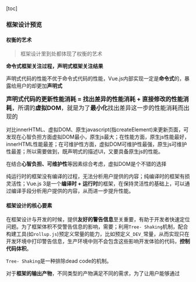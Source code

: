 [toc]

### 框架设计预览

#### 权衡的艺术

> 框架设计里到处都体现了权衡的艺术

**命令式框架关注过程，声明式框架关注结果**

声明式代码的性能不优于命令式代码的性能，Vue.js内部实现一定是**命令式**的，暴露给用户的却更加**声明式**

<font size="3">**声明式代码的更新性能消耗 = 找出差异的性能消耗 + 直接修改的性能消耗**，所谓的**虚拟DOM**，就是为了**最小化**找出差异这一步的性能消耗而出现的</font>

对比innerHTML、虚拟DOM、原生javascript(指createElement)来更新页面，可发现在心智负担方面虚拟DOM最小，原生js最大；在性能方面，原生js性能最好，innerHTML性能最差；在可维护性方面，虚拟DOM可维护性最强，原生js可维护性最差；所以需要做到，既声明式的描述UI，又要具备原生js的性能。

在结合**心智负担、可维护性**等因素综合考虑，虚拟DOM是个不错的选择

纯运行时的框架没有编译的过程，无法分析用户提供的内容；纯编译时的框架有损灵活性；Vue.js 3是一个**编译时 + 运行时**的框架，在保持灵活性的基础上，可以通过编译手段分析用户提供的内容，从而进一步提升性能。

#### 框架设计的核心要素

在框架设计与开发的时候，提供**友好的警告信息**至关重要，有助于开发者快速定位问题。为了框架体积不受警告信息的影响，需要；利用`Tree- Shaking`机制，配合构建工具(如`rollup.js`)预定义常量的能力，比如预定义`_DEV_`常量，从而实现只在开发环境中打印警告信息，生产环境中则不会包含这些影响开发体验的代码，**控制代码体积**。

`Tree- Shaking`是一种排除dead code的机制。

对于**框架的输出产物**，不同类型的产物满足不同的需求，为了让用户能够通过<script>标签直接引用并使用，我们需要输出 IIFE格式的资源，即立即调用的函数表达式。为了让用户能够通过 <script type="module"> 引用并使用，我们需要输出 ESM格式的资源。这里需要注意的是，ESM 格式的资源有两种：用于浏览器的 `esm-browser.js` 和用于打包工具的`esm-bundler.js` 它们的区别在于对预定义常量`_DEV_`的处理，前者直接将`_ DEV_ `常量替换为字面量 true 或false(从而控制需要`Tree-Shaking`的代码)，后者则将`_DEV_ `常量替换为` process.env.NODE_ ENV !=='production'` 语句。

框架的错误处理做得好坏直接决定了用户应用程序的健壮性，同时还决定了用户开发应月处理错误的心智负担。框架需要为用户提供统一的**错误处理接口**，这样用户可以通过注册自定的错误处理两数来处理全部的框架异常。

框架还需提供更加良好的`TypeScript`**类型支持**



#### Vue.js设计思路

本章中，介绍了声明式地描述 UI 的概念。vuejs 是一个声明式的框架，声明式的好处在于，它直接表达结果，用户不需要关注过程。vuejs采用模板的方式来描述UI，但它同样支持使用虛拟DOM 来描述 UI。虛拟DOM 要比模板更加灵活，但模板要比虚拟DOM 更加直观。

**渲染器**的作用是，把**虚拟 DOM** 对象渲染为真实DOM 元素。它的工作原理是递归地遍历虚拟 DOM 对象，并调用原生 DOM API 来完成真实DOM 的创建。渲染器的精髓在于后续的更新，它会通过 <font size="3">**DIFF算法**</font>找出变更点，并且只会更新需要更新的内容。

组件其实就是**一组虛拟DOM元素的封装**，它可以是一个返回虛拟DOM 的函数，也可以是一个对象，但这个对象下必须要有一个函数，用来产出组件要渲染的虚拟 DOM。渲染器在渲染组件时，会先获取组件要渲染的内容，即执行组件的渲染函数并得到其返回值，称之为 subtree，最后再递归地调用渲染器将 subtree 渲染出来即可。

Vuejs 的模板会被一个叫作**编译器**的程序编译为渲染函数，编译器、渲染器都是 Vue.js 的核心组成部分，它们共同构成一个有机的整体，不同模块之间互相配合，进一步提升框架性能。

<img src="https://raw.githubusercontent.com/zhedieya/MyPics/main/typora-img/image-20230215235745491.png" alt="image-20230215235745491" style="zoom:50%;" />



### 响应系统

#### 响应系统的作用与实现

```js
const obj = {text: 'cyk'}
function effect() {
  document.body.innerText = obj.text
}
```

希望值变化后，副作用函数effect会重新执行，更新数据，为了实现响应式数据，可以先发现两点线索：

- 当副作用函数执行时会触发obj.text的**读取**操作
- 当修改obj.text时，会触发字段obj.text的**设置**操作

初始想法是当读取obj.text字段时，可以将副作用函数存储到一个“桶”里，这样，当设置obj.text时，再将该副作用函数取出来执行即可。

在Vue3中，使用代理对象`Proxy`来拦截一个对象属性的读取和设置操作

初始版本直接通过名字(effect)来获取副作用函数，很不方便，后来完善后：

- 当**读取**操作发生时，将副作用函数收集到桶里
- 当**设置**操作发生时，从桶中取出副作用函数并执行

通过注册全局变量来存储被注册的副作用函数，解决了上述问题，不过也发现，由于**没有在副作用函数与被操作的目标字段之间建立明确的联系**，导致无论读取的是什么属性，都会收集副作用函数；无论设置的是什么属性，都会把桶里的副作用函数取出并执行。这需要重新设计桶的结构，不能再简单的使用一个Set作为桶了。

```js
function effect(function effectFn(){
  document.body.innerText = obj.text
})
```

此段代码存在三个角色

- 被操作的代理对象obj
- 被操作的字段名text
- 使用effect函数注册的副作用函数effectFn

若用target代表一个代理对象所代理的原始对象，用key来表示被操作的字段名，用effectFn来表示被注册的副作用函数，那么可以建立如下的关系

```shell
--target
     --key
        --effectFn
```

选择`WeakMap`来存储副作用函数和目标字段的关系，选择`WeakMap`来存储是因为WeakMap对key是弱引用，若用户侧对代码对target没有任何引用，target会被垃圾回收器回收。

<img src="https://raw.githubusercontent.com/zhedieya/MyPics/main/typora-img/image-20230217001550046.png" alt="image-20230217001550046" style="zoom:30%;" align='left'/>

<img src="https://raw.githubusercontent.com/zhedieya/MyPics/main/typora-img/image-20230217002243702.png" alt="image-20230217002243702" style="zoom:50%;" align="left"/>

```js
// 存储副作用函数的桶
const bucket = new WeakMap()
// 原始数据
const data = { text: 'hello world' }

const obj = new Proxy(data, {
  // 拦截对象属性的读取
  get(target, key) {
    // 收集依赖，将副作用函数添加进桶
    track(target, key)
    return target[key]
  },
  // 拦截对象属性的设置
  set(target, key, newVal) {
    target[key] = newVal
    // 触发变化，将副作用函数从桶中取出并执行
    trigger(target, key)
  },
})

//在get拦截函数内调用track函数追踪变化，收集依赖
function track(target, key) {
  if (!activeEffect) return
  // 根据target从桶里拿到depsMap，值是Map(key --> effects)
  let depsMap = bucket.get(target)
  // 若不存在，创建一个Map并与target关联
  if (!depsMap) bucket.set(target, (depsMap = new Map()))
  // 根据key从depsMap里拿到deps，是Set类型，存放着与key相关的副作用函数effects
  let deps = depsMap.get(key)
  // 若不存在，创建一个Set并与key关联
  if (!deps) depsMap.set(key, (deps = new Set()))
  deps.add(activeEffect)
}

//在set拦截函数内调用trigger函数触发变化
function trigger(target, key) {
  const depsMap = bucket.get(target)
  if (!depsMap) return
  const effects = depsMap.get(key)
  effects && effects.forEach((fn) => fn())
}

// 用一个全局变量存储当前激活的 effect 函数
let activeEffect = undefined
function effect(fn) {
  // 当调用 effect 注册副作用函数时，将副作用函数复制给 activeEffect
  activeEffect = fn
  // 执行副作用函数
  fn()
}

effect(() => {
  console.log('effect run')
  document.body.innerText = obj.text
})

setTimeout(() => {
  obj.text = 'hello vue3'
}, 1000)
```

以上便是一个相对完善的响应式系统

如此就完备了吗？ 当然不是，首先便是**分支切换**

```js
 const data = { ok: true, text: 'hello world' }
 const obj = new Proxy(data, { /* ... */ })

 effect(function effectFn() {
   document.body.innerText = obj.ok ? obj.text : 'not'
 })
```

根据上述代码，可知由于字段obj.ok的初始值为`true`，所以副作用函数首先会被字段data.ok和data.text所对应的依赖集合收集，当obj.ok的值改为`false`时，会触发副作用函数重新执行，由于此时obj.text不会被执行，所以理想状态下副作用函数effectFn不应该被obj.text所对应的依赖集合收集，但目前我们的代码实现不了这一点，**会产生遗留的副作用函数**，因为我们只要修改了obj.text的值，effect都会重新执行，即使innerText的值不需要变化。

解决这个问题也很简单，只需在每次执行副作用函数后，将它从所有相关的依赖集合中删除，因此需要重新设计部分函数。

在`track`中完成对依赖集合的收集

```js
function track(target, key) {
  /* if (!activeEffect) return // 没有正在执行的副作用函数 直接返回 
  let depsMap = bucket.get(target)
  if (!depsMap) {
    bucket.set(target, (depsMap = new Map()))
  }
  let deps = depsMap.get(key)
  if (!deps) {
    depsMap.set(key, (deps = new Set()))
  } */
  // deps就是与当前副作用函数相关的依赖集合
  deps.add(activeEffect)
  // 将该依赖集合存储到activeEffect.deps中
  activeEffect.deps.push(deps)
}
```

<img src="https://raw.githubusercontent.com/zhedieya/MyPics/main/typora-img/image-20230219225137550.png" alt="image-20230219225137550" style="zoom:40%;" align="left" />

有了这个联系后，我们就可以在每次副作用函数执行时，获取到所有相关联的依赖集合，进而将副作用函数从依赖集合中删除

```js
// 用一个全局变量存储当前激活的 effect 函数
let activeEffect
function effect(fn) {
  const effectFn = () => {
    cleanup(effectFn)
    // 当调用 effect 注册副作用函数时，将副作用函数复制给 activeEffect
    activeEffect = effectFn
    fn()
  }
  // activeEffect.deps 用来存储所有与该副作用函数相关的依赖集合
  effectFn.deps = []
  // 执行副作用函数
  effectFn()
}

function cleanup(effectFn) {
  for (let i = 0; i < effectFn.deps.length; i++) {
    const deps = effectFn.deps[i]
    deps.delete(effectFn)
  }
  effectFn.deps.length = 0
}
```

但此时依然没完，问题出现在`trigger`函数中，在该函数内部会遍历effect集合并执行副作用函数，由于是个Set集合，根据语言规范描述，当调用forEach遍历Set集合时，如果一个值已经被访问过了，但该值被删除并重新添加到了集合，若此时forEach没有遍历结束，那么该值会重新被访问，所以会出现类似`set.delete(1)  set.add(1)`这样的代码，会导致无限执行，解决方法是构造一个新的Set集合并遍历。

```js
 function trigger(target, key) {
  const depsMap = bucket.get(target)
  if (!depsMap) return
  const effects = depsMap.get(key)

  const effectsToRun = new Set()
  effects && effects.forEach((effectFn) => effectsToRun.add(effectFn))
  effectsToRun.forEach((effectFn) => effectFn())
  // effects && effects.forEach(effectFn => effectFn())
}
```

**嵌套的effect：**

对于Vue.js来说，渲染函数是会运行在一个effect()函数中的，所以当组件发生嵌套时，也会发生effect()嵌套，上述代码目前不支持effect()嵌套，问题出在我们实现的effect函数与activeEffect上，我们是用的全局变量activeEffect来存储通过effect函数注册的副作用函数，这意味着当副作用函数发生嵌套时，内层副作用函数的执行会覆盖activeEffect的值，这时如果再有响应式数据执行依赖收集，即使这个响应式数据是在外层副作用函数中读取的，它们收集到的副作用函数也都会是内层副作用函数。

我们需要一个**副作用函数栈effectStack**，当副作用函数执行时，会被压入栈，执行完毕后会被弹出，并始终让activeEffect指向栈顶顶副作用函数，这样就能做到一个响应式数据只会收集直接读取其值的副作用函数。

```js
// 用一个全局变量存储当前激活的 effect 函数
let activeEffect
const effectStack = []
function effect(fn) {
  const effectFn = () => {
    cleanup(effectFn)
    // 当调用 effect 注册副作用函数时，将副作用函数赋值给 activeEffect
    activeEffect = effectFn
    // 调用前将当前副作用函数压入栈中
    effectStack.push(effectFn)
    fn()
    // 副作用函数执行后，将当前副作用函数从栈中弹出
    effectStack.pop()
    activeEffect = effectStack[effectStack.length - 1]
  }
  // activeEffect.deps 用来存储所有与该副作用函数相关的依赖集合
  effectFn.deps = []
  // 执行副作用函数
  effectFn()
}
```

**避免无限递归循环**

实现一个完善的响应式系统需要考虑诸多细节，无限递归循环自然要考虑在内

```js
const data = {foo: 1}
const obj = new Proxy(data, {/*...*/})

effect(() => obj.foo++)
```

该注册的副作用函数的自增操作，会引起栈溢出，自增操作分开来看实际上是这样的：

```js
obj.foo = obj.foo + 1
```

在这个语句中，既会读取obj.foo的值，又会设置obj.foo的值，代码执行流程如下：首先读取obj.foo，触发`track`操作，将当前副作用函数收集到桶中，接着+1再赋值给obj.foo，会触发`trigger`操作，把桶里的副作用函数取出来执行，但问题是该副作用函数正在执行中，还没执行完毕就要开始下次执行，会导致无限递归地调用自己，爆栈。

分析问题后发现，读取和设置操作是在同一个副作用函数里的，此时无论时`track`还是`trigger`时收集的副作用函数，都是activeEffect。所以我们可以在trigger动作发生的时候增加守卫条件：**如果 trigger 触发执行的副作用函数与当前正在执行的副作用函数相同，则不触发执行**。

```js
function trigger(target, key) {
   const depsMap = bucket.get(target)
   if (!depsMap) return
   const effects = depsMap.get(key)

   const effectsToRun = new Set()
   effects && effects.forEach(effectFn => {
     // 如果 trigger 触发执行的副作用函数与当前正在执行的副作用函数相同，则不触发执行
     if (effectFn !== activeEffect) {  // 新增
       effectsToRun.add(effectFn)
     }
   })
   effectsToRun.forEach(effectFn => effectFn())
 }
```

**调度执行**

可调度性是响应系统非常重要的特性，所谓可调度，即是当trigger动作触发副作用函数重新执行时，有能力决定副作用函数执行的时机、次数以及方式。

可以为effect函数设计一个选项参数options，允许用户指定调度器：

```js
effect(
  () => {
    // ......
  },
  // options
  {
    scheduler: (fn) => {
      console.log('scheduler run')
    },
  }
)
```

同时在`effect`函数内部需要把options选项挂载到对应的副作用函数上：

```js
function effect(fn, options = {}) {
  const effectFn = () => {
    // ......
  }
  // 将 options 挂载到 effectFn 上
  effectFn.options = options
  // activeEffect.deps 用来存储所有与该副作用函数相关的依赖集合
  effectFn.deps = []
  // 执行副作用函数
  effectFn()
}
```

有了调度函数，在`trigger`函数中触发副作用函数重新执行时，就可以直接调用用户传递的调度器函数，将控制权交给用户：

```js
function trigger(target, key) {
  // .......
  effectsToRun.forEach((effectFn) => {
    // 如果副作用函数有 调度器，则调用调度器，并将副作用函数作为参数传入
    if (effectFn.options.scheduler) {
      effectFn.options.scheduler(effectFn)
    } else {
      effectFn()
    }
  })
}
```

编写如下的调度器函数，原本需要打印1 2 3 4的副作用函数会跳过中间的过程直接打印1 4，Vue.js里，连续**多次修改响应式数据只会触发一次更新**，也是实现了个类似思路的更加完善的调度器。

```js
const data = { foo: 1 }

// 若同一个副作用函数被多次添加，Set的特性会使其去重
const jobQueue = new Set()
// 用一个 Promise 来保证 jobQueue 中的副作用函数是异步执行的
const p = Promise.resolve()

// 用一个变量 isFlushing 来标识是否正在刷新队列
let isFlushing = false
// 该函数作用是，在一个周期内，只执行一次 jobQueue 中的副作用函数
function flushJob() {
  if (isFlushing) return
  isFlushing = true
  p.then(() => {
    jobQueue.forEach((job) => job())
  }).finally(() => {
    isFlushing = false
  })
}

effect(
  () => {
    console.log(obj.foo) // 1  3
  },
  {
    scheduler(fn) {
      // 每次调度时，将副作用函数添加到 jobQueue 中
      jobQueue.add(fn)
      // 调用 flushJob 函数，执行将 jobQueue 中的副作用函数
      flushJob()
    },
  }
)

obj.foo++
obj.foo++
obj.foo++
```

##### 计算属性computed与lazy

综合以上那些内容，可以实现Vue.js一个非常有特色有重要的能力-**计算属性**；在实现计算属性前，先来关注懒执行的effect，即不立即执行传递给effect的副作用函数。

修改`effect`的函数实现，若存在lazy选项，不会立即执行副作用函数，并将副作用函数作为返回值返回。

```js
function effect(fn, options = {}) {
  const effectFn = () => {
    // ......
  }
  // .....
  // 如果传入 lazy 选项，则不会立即执行副作用函数
  if (!options.lazy) {
    effectFn()
  }
  return effectFn
}
```

可以手动执行

```js
const effectFn = effect(() => console.log(obj.foo), { lazy: true })
effectFn() // 手动执行
```

仅仅能手动执行，作用不大，可以将传递给effect的函数作为一个getter，那么这个getter函数可以返回任何值。

```js
const effectFn = effect(() => obj.foo + 1, { lazy: true })
// 得到getter的返回值
const value = effectFn()
```

只需对`effect`进行小修改便可：

```js
function effect(fn, options = {}) {
  const effectFn = () => {
    // .....
    // 存储fn的执行结果
    const res = fn()
    // .....
    return res
  }
  // .....
  // 如果传入 lazy 选项，则不会立即执行副作用函数
  if (!options.lazy) {
    effectFn()
  }
  return effectFn
}
```

接下来便可开始实现计算属性了：

```js
function computed(getter) {
  // 传入的 getter 函数作为副作用函数
  const effectFn = effect(getter, { lazy: true })

  const obj = {
    // 当读取value时才执行effectFn
    get value() {
      return effectFn()
    },
  }
  return obj
}
```

不过上面👆实现的计算属性只做到了懒计算，做不到对值进行缓存，多次访问sunRes.value会导致effectFn多次计算，即使依赖的属性值obj.foo + obj.bar并没有变化。

```js
const sumRes = computed(() => obj.foo + obj.bar)

console.log(sumRes.value)
```

为了解决这个问题，就需要在实现computed函数时，添加对值进行缓存的功能。

```js
function computed(getter) {
  let value
  let dirty = true

  const effectFn = effect(getter, {
    lazy: true,
    // 添加调度器，在调度器中将 dirty 置为 true
    scheduler() {
      if (!dirty) {
        dirty = true
        // 当计算属性依赖的响应式数据发生变化时，手动调用trigger出触发响应
        trigger(obj, 'value')
      }
    },
  })

  const obj = {
    get value() {
      if (dirty) {
        value = effectFn()
        dirty = false
      }
      // 读取value时，手动调用track触发依赖收集
      track(obj, 'value')
      return value
    },
  }

  return obj
}
```

第一次访问value值后，变量dirty就会设置为false，会导致即使修改了obj.foo的值，都不会重新计算了，所以就需要在调度器里重置dirty为true，依赖值发生变化时才会重新计算。调度器函数在这里只有依赖值改变了才会触发，因为如果没有改变就不会走set拦截，不会被trigger调用副作用函数。

手动trigger和track的原因是，对于计算属性内部的getter函数来说，它里面访问的响应式数据只会把computed内部的effect收集为依赖；而把计算属性用于另一个effect时，会发生effect嵌套，外层的effect不会被内层effect中的响应式数据收集，所以需要手动调用track来追踪，手动调用trigger来响应。

```js
effect(() => {
  console.log(sumRes.value)
})
```

即对于如下代码来说：

```js
effect(function effectFn) {
  console.log(sumRes.value)
}
```

会建立这样的联系：

```bash
--computed(obj)
     --value
        --effectFn
```

<img src="https://raw.githubusercontent.com/zhedieya/MyPics/main/typora-img/image-20230226214220706.png" alt="image-20230226214220706" style="zoom:50%;" />

关于该依赖关系的理解：[issue--77](https://github.com/HcySunYang/code-for-vue-3-book/issues/77)

##### watch

watch的本质就是观测一个响应式数据，当数据发生变化时通知并执行相应的回调函数，本质上就是利用了effect以及options.scheduler选项。

`traverse()`函数实际上就是对一个对象做深层递归遍历，因为遍历过程中就是对一个子属性的访问，会触发它们的 getter 过程，这样就可以track收集到相应的依赖，这样，当深层次对象变化的时候，就会trigger相应的副作用函数更新。

在实现获取旧值和新值中，主要依靠了lazy选项创建了懒执行的effect，手动调用effectFn函数得到的返回值就是旧值，当变化发生并触发scheduler调度函数执行时，会重新调用effectFn函数并得到新值，并通过回调函数传递出来。

```js
function watch(source, cb) {
  let getter
  // 如果 source 是一个函数，则直接将 source 赋值给 getter
  if (typeof source === 'function') {
    getter = source
  } else {
    // 调用traverse递归读取source中的所有属性
    getter = () => traverse(source)
  }

  let oldValue, newValue
  const effectFn = effect(() => getter, {
    lazy: true,
    scheduler() {
      newValue = getter()
      cb(newValue, oldValue)
      oldValue = newValue
    },
  })
  oldValue = effectFn()
}

function traverse(value, seen = new Set()) {
  if (typeof value !== 'object' || value === null || seen.has(value)) return
  seen.add(value)
  for (const k in value) {
    traverse(value[k], seen)
  }
  return value
}
```

**立即执行的watch与回调执行时机**

实现立即执行的watch，可以将scheduler调度函数封装成通用函数，分别在初始化和变更时执行它

flush值为post时，代表调度函数需要将副作用函数放到一个微任务队列中，并等待DOM更新结束后再执行

```js
function watch(source, cb, options = {}) {
  let getter
  if (typeof source === 'function') {
    getter = source
  } else {
    getter = () => traverse(source)
  }

  let oldValue, newValue
  // 封装scheduler调度函数是为了控制执行时机
  const job = () => {
    newValue = effectFn()
    cb(oldValue, newValue)
    oldValue = newValue
  }

  const effectFn = effect(
    // 执行 getter
    () => getter(),
    {
      lazy: true,
      scheduler: () => {
        // 在调度函数中判断flush是否为post，如果是则将调度函数放入微任务队列中
        if (options.flush === 'post') {
          const p = Promise.resolve()
          p.then(job)
        } else {
          job()
        }
      },
    }
  )
  // 如果传入 immediate 选项，则立即执行job，从而触发副作用函数
  if (options.immediate) {
    job()
  } else {
    oldValue = effectFn()
  }
}
```

**过期的副作用**

过期的副作用函数会导致竞态问题，即连续执行两次watch的回调，调用两次接口，第二次接口可能比第一次接口返回值的速度要快，导致原本应该获得的第二次的返回值被第一次的返回值给覆盖。

Vue.js里，watch函数的回调函数接受第三个参数onInvalidate [watch api](https://cn.vuejs.org/api/reactivity-core.html#watch)，用于注册副作用清理的回调函数。该回调函数会在副作用下一次重新执行前调用，可以用来清除无效的副作用，例如等待中的异步请求。

```js
  let oldValue, newValue
  // cleanup用来存储用户注册的过期回调
  let cleanup
  function onInvalidate(fn) {
    cleanup = fn
  }

  const job = () => {
    newValue = effectFn()
    // 在调用回调函数cb前，先调用过期回调
    if (cleanup) {
      cleanup()
    }
    cb(oldValue, newValue, onInvalidate)
    oldValue = newValue
  }
```

第一次修改是立即执行的，这会导致 watch 的回调函数执行。由于我们在回调函数内调用了 onInvalidate，所以会注册一个过期回调，接着发送请求A。假设请求 A 需要 1000ms 才能返回结果，而我们在 200ms 时第二次修改了 obj.foo 的值，这又会导致 watch 的回调函数执行。这时要注意的是，在我们的实现中，每次执行回调函数之前要先检查过期回调是否存在，如果存在，会优先执行过期回调。由于在 watch 的回调函数第一次执行的时候，我们已经注册了一个过期回调，所以在watch 的回调函数第二次执行之前，会优先执行之前注册的过期回调，这会使得第一次执行的副作用函数内闭包的变量 expired 的值变为 true，即副作用函数的执行过期了。于是等请求 A 的结果返回时，其结果会被抛弃，从而避免了过期的副作用函数带来的影响，

```js
watch(
  () => obj.foo,
  async (newVal, oldVal, onInvalidate) => {
    let valid = true
    onInvalidate(() => {
      valid = false
    })
    const res = await fetch()

    if (!valid) return

    finallyData = res
    console.log(finallyData)
  },
)
```

#### 总结

​    首先介绍了副作用函数和响应式数据的概念，以及它们之间的关系。一个响应式数据最基本的实现依赖于对“读取”和 “设置”操作拦截，从而在副作用函数与响应式数据之间建立联系。当“读取”操作发生时，我们将当前执行的副作用函数存储到“桶”中；当“设置”操作发生时，再将副作用函数从“桶”里取出并执行。这就是响应系统的根本实现原理。

​    接着，我们实现了一个相对完善的响应系统。**使用 WeakMap 配合Map 构建了新的“桶”结构**，从而能够在响应式数据与副作用函数之间建立更加精确的联系。同时，我们也介绍了 WeakMap 与 Map 这两个数据结构之间的区别。WeakMap 是弱引用的，它不影响垃圾回收器的工作。当用户代码对一个对象没有引用关系时，WeakMap 不会阻止垃圾回收器回收该对象。

​    我们还讨论了**分支切换导致的冗余副作用**的问题，这个问题会导致副作用函数进行不必要的更新。为了解决这个问题，我们需要在每次副作用函数重新执行之前，清除上一次建立的响应联系，而当副作用函数重新执行后，会再次建立新的响应联系，新的响应联系中不存在冗余副作用问题，从而解决了问题。但在此过程中，我们还遇到了**遍历 Set 数据结构导致无限循环**的新问题，该问题产生的原因可以从ECMA 规范中得知，即“在调用 forEach 遍历 Set 集合时，如果一个值已经被访问过了，但这个值被删除并重新添加到集合，如果此时forEach 遍历没有结束，那么这个值会重新被访问。”决方案是建立一个新的 Set 数据结构用来遍历。

​    然后，我们讨论了关于**嵌套的副作用函数**的问题。在实际场景中，嵌套的副作用函数发生在组件嵌套的场景中，即父子组件关系。这时为了避免在响应式数据与副作用函数之间建立的响应联系发生错乱，我们需要使用副作用函数栈来存储不同的副作用函数。当一个副作用函数执行完毕后，将其从栈中弹出。当读取响应式数据的时候，被读取的响应式数据只会与当前栈顶的副作用函数建立响应联系，从而解决问题。而后，我们遇到了副作用函数无限递归地调用自身，导致栈溢出的问题。该问题的根本原因在于，对响应式数据的读取和设置操作发生在同一个副作用函数内。解决办法很简单，如果 trigger触发执行的副作用函数与当前正在执行的副作用函数相同，则不触发执行。

​    随后，我们讨论了**响应系统的可调度性**。所谓可调度，指的是当trigger 动作触发副作用函数新执行时，有能力决定副作用函数执行的时机、次数以及方式。为了实现调度能力，我们为 effect 函数增加了第二个选项参数，可以通过 scheduler 选项指定调用器，这样用户可以通过调度器自行完成任务的调度。我们还讲解了如何通过调度器实现任务去重，即通过一个微任务队列对任务进行缓存，从而实现去重。

​    而后，我们讲解了**计算属性**，即 computed。计算属性实际上是一个懒执行的副作用函数，我们通过 lazy 选项使得副作用函数可以懒执行。被标记为懒执行的副作用函数可以通过手动方式让其执行。利用这个特点，我们设计了计算属性，当读取计算属性的值时，只需要手动执行副作用函数即可。当计算属性依赖的响应式数据发生变化时，会通过 scheduler 将 dirty 标记设置为 true，代表“脏”。这样，下次读取计算属性的值时，我们会重新计算真正的值。

​    之后，我们讨论了 **watch 的实现原理**。它本质上利用了副作用函数重新执行时的可调度性。一个 watch 本身会创建一个 effect，当这个 effect 依赖的响应式数据发生变化时，会执行该 effect 的调度器函数，即 scheduler。这里的 scheduler 可以理解为“回调”，所以我们只需要在 scheduler 中执行用户通过 watch 函数注册的回调函数即可。此外，我们还讲解了立即执行回调的 watch，通过添加新的 immediate 选项来实现，还讨论了如何控制回调函数的执行时机，通过 flush 选项来指定回调函数具体的执行时机，本质上是利用了调用器和异步的微任务队列。

​    最后，我们讨论了**过期的副作用函数**，它会导致竞态问题。为了解决这个问题，Vue.js 为 watch 的回调函数设计了第三个参数，即onInvalidate。它是一个函数，用来注册过期回调。每当 watch 的回调函数执行之前，会优先执行用户通过 onInvalidate 注册的过期回调。这样，用户就有机会在过期回调中将上一次的副作用标记为“过期”，从而解决竞态问题。
